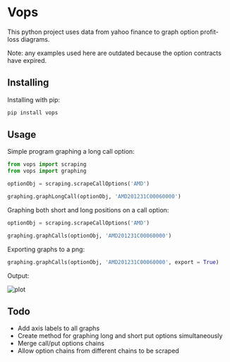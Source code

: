 # Vops
This python project uses data from yahoo finance to graph option profit-loss diagrams.

Note: any examples used here are outdated because the option contracts have expired.

## Installing
Installing with pip:
```bash
pip install vops
```

## Usage
Simple program graphing a long call option:
```python
from vops import scraping
from vops import graphing

optionObj = scraping.scrapeCallOptions('AMD')

graphing.graphLongCall(optionObj, 'AMD201231C00060000')
```
Graphing both short and long positions on a call option:
```python
optionObj = scraping.scrapeCallOptions('AMD')

graphing.graphCalls(optionObj, 'AMD201231C00060000')
```

Exporting graphs to a png:
```python
graphing.graphCalls(optionObj, 'AMD201231C00060000', export = True)
```

Output:

![plot](./res/options.png)

## Todo

* Add axis labels to all graphs
* Create method for graphing long and short put options simultaneously
* Merge call/put options chains
* Allow option chains from different chains to be scraped
